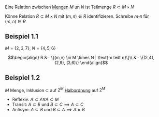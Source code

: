 Eine Relation zwischen [Mengen](Mengen.md) $M$ un $N$ ist Teilmenge $R\subset M\times N$

Könne Relation $R\subset M\times N$ mit $(m, n) \in R$ identifizieren. Schreibe $m\square n$ für $(m, n)\in R$

## Beispiel 1.1
$M = \{2,3,7\}$, $N=\{4,5,6\}$

$$\begin{align}
R &= \{(m,n) \in M \times N | \text{m teilt n}\}\\
&= \{(2,4), (2,6), (3,6)\}
\end{align}$$

## Beispiel 1.2
$M$ Menge, Inklusion $\subset$ auf $2^M$
[Halbordnung](Halbordnung.md) auf $2^M$

- Reflexiv: $A\subset A \forall A \subset M$
- Transit: $A\subset B$ und $B\subset C \implies A \subset C$
- Antisym: $A\subset B$ und $B \subset A \implies A = B$

